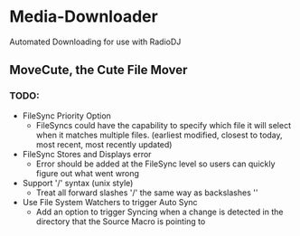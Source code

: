 # Media-Downloader
Automated Downloading for use with RadioDJ

## MoveCute, the Cute File Mover

### TODO:
* FileSync Priority Option
	* FileSyncs could have the capability to specify which file it will select when it matches multiple files. (earliest modified, closest to today, most recent, most recently updated)
 * FileSync Stores and Displays error
	* Error should be added at the FileSync level so users can quickly figure out what went wrong
* Support '/' syntax (unix style)
	* Treat all forward slashes '/' the same way as backslashes '\'
* Use File System Watchers to trigger Auto Sync
	* Add an option to trigger Syncing when a change is detected in the directory that the Source Macro is pointing to